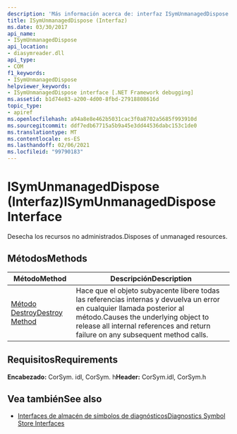 ```yaml
---
description: 'Más información acerca de: interfaz ISymUnmanagedDispose'
title: ISymUnmanagedDispose (Interfaz)
ms.date: 03/30/2017
api_name:
- ISymUnmanagedDispose
api_location:
- diasymreader.dll
api_type:
- COM
f1_keywords:
- ISymUnmanagedDispose
helpviewer_keywords:
- ISymUnmanagedDispose interface [.NET Framework debugging]
ms.assetid: b1d74e83-a200-4d00-8fbd-27918808616d
topic_type:
- apiref
ms.openlocfilehash: a94a8e8e462b5031cac3f0a8702a5685f993910d
ms.sourcegitcommit: ddf7edb67715a5b9a45e3dd44536dabc153c1de0
ms.translationtype: MT
ms.contentlocale: es-ES
ms.lasthandoff: 02/06/2021
ms.locfileid: "99790183"
---
```

# <a name="isymunmanageddispose-interface"></a><span data-ttu-id="61cc1-103">ISymUnmanagedDispose (Interfaz)</span><span class="sxs-lookup"><span data-stu-id="61cc1-103">ISymUnmanagedDispose Interface</span></span>

<span data-ttu-id="61cc1-104">Desecha los recursos no administrados.</span><span class="sxs-lookup"><span data-stu-id="61cc1-104">Disposes of unmanaged resources.</span></span>  
  
## <a name="methods"></a><span data-ttu-id="61cc1-105">Métodos</span><span class="sxs-lookup"><span data-stu-id="61cc1-105">Methods</span></span>  
  
|<span data-ttu-id="61cc1-106">Método</span><span class="sxs-lookup"><span data-stu-id="61cc1-106">Method</span></span>|<span data-ttu-id="61cc1-107">Descripción</span><span class="sxs-lookup"><span data-stu-id="61cc1-107">Description</span></span>|  
|------------|-----------------|  
|[<span data-ttu-id="61cc1-108">Método Destroy</span><span class="sxs-lookup"><span data-stu-id="61cc1-108">Destroy Method</span></span>](isymunmanageddispose-destroy-method.md)|<span data-ttu-id="61cc1-109">Hace que el objeto subyacente libere todas las referencias internas y devuelva un error en cualquier llamada posterior al método.</span><span class="sxs-lookup"><span data-stu-id="61cc1-109">Causes the underlying object to release all internal references and return failure on any subsequent method calls.</span></span>|  
  
## <a name="requirements"></a><span data-ttu-id="61cc1-110">Requisitos</span><span class="sxs-lookup"><span data-stu-id="61cc1-110">Requirements</span></span>  

 <span data-ttu-id="61cc1-111">**Encabezado:** CorSym. idl, CorSym. h</span><span class="sxs-lookup"><span data-stu-id="61cc1-111">**Header:** CorSym.idl, CorSym.h</span></span>  
  
## <a name="see-also"></a><span data-ttu-id="61cc1-112">Vea también</span><span class="sxs-lookup"><span data-stu-id="61cc1-112">See also</span></span>

- [<span data-ttu-id="61cc1-113">Interfaces de almacén de símbolos de diagnósticos</span><span class="sxs-lookup"><span data-stu-id="61cc1-113">Diagnostics Symbol Store Interfaces</span></span>](diagnostics-symbol-store-interfaces.md)
